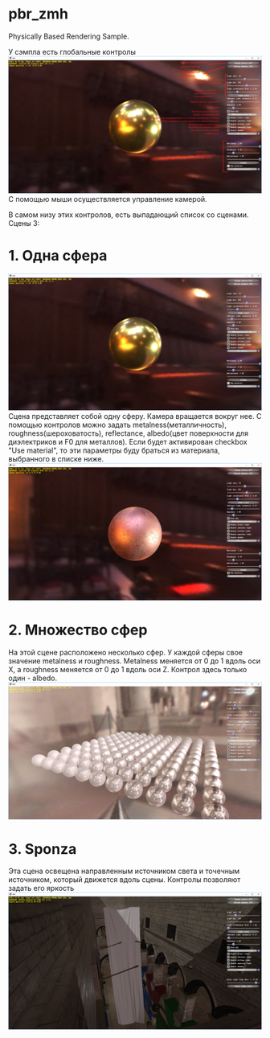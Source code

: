# pbr_zmh
Physically Based Rendering Sample.

У сэмпла есть глобальные контролы
![](https://raw.githubusercontent.com/RuslanKutdusov/pbr_zmh/master/screenshots/controls.png)
С помощью мыши осуществляется управление камерой.

В самом низу этих контролов, есть выпадающий список со сценами. 
Сцены 3:
# 1. Одна сфера

![](https://raw.githubusercontent.com/RuslanKutdusov/pbr_zmh/master/screenshots/one_scene_controls.png)
Сцена представляет собой одну сферу. Камера вращается вокруг нее. С помощью контролов можно задать metalness(металличность), 
roughness(шероховатость), reflectance, albedo(цвет поверхности для диэлектриков и F0 для металлов). Если будет активирован checkbox "Use material", то эти параметры буду браться из материала,
выбранного в списке ниже.
![](https://raw.githubusercontent.com/RuslanKutdusov/pbr_zmh/master/screenshots/one_scene_material.png)

# 2. Множество сфер

На этой сцене расположено несколько сфер. У каждой сферы свое значение metalness и roughness. Metalness меняется от 0 до 1 вдоль оси X, а roughness меняется от 0 до 1 вдоль оси Z.
Контрол здесь только один - albedo.
![](https://raw.githubusercontent.com/RuslanKutdusov/pbr_zmh/master/screenshots/multiple_spheres.png)

# 3. Sponza

Эта сцена освещена направленным источником света и точечным источником, который движется вдоль сцены. Контролы позволяют задать его яркость
![](https://raw.githubusercontent.com/RuslanKutdusov/pbr_zmh/master/screenshots/sponza.png)
